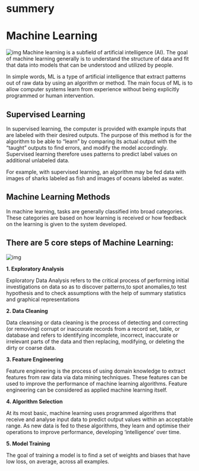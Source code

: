 # summery 
# Machine Learning

![img](https://media.geeksforgeeks.org/wp-content/cdn-uploads/machineLearning3.png)
Machine learning is a subfield of artificial intelligence (AI). The goal of machine learning generally is to understand the structure of data and fit that data into models that can be understood and utilized by people.

In simple words, ML is a type of artificial intelligence that extract patterns out of raw data by using an algorithm or method. The main focus of ML is to allow computer systems learn from experience without being explicitly programmed or human intervention.



## Supervised Learning

In supervised learning, the computer is provided with example inputs that are labeled with their desired outputs. The purpose of this method is for the algorithm to be able to “learn” by comparing its actual output with the “taught” outputs to find errors, and modify the model accordingly. Supervised learning therefore uses patterns to predict label values on additional unlabeled data.

For example, with supervised learning, an algorithm may be fed data with images of sharks labeled as fish and images of oceans labeled as water. 
## Machine Learning Methods

In machine learning, tasks are generally classified into broad categories. These categories are based on how learning is received or how feedback on the learning is given to the system developed.

## There are 5 core steps of Machine Learning:

![img](https://elitedatascience.com/wp-content/uploads/2018/05/What-Goes-Into-a-Successful-Model.jpg)

**1. Exploratory Analysis**

Exploratory Data Analysis refers to the critical process of performing initial investigations on data so as to discover patterns,to spot anomalies,to test hypothesis and to check assumptions with the help of summary statistics and graphical representations

**2. Data Cleaning**

Data cleansing or data cleaning is the process of detecting and correcting (or removing) corrupt or inaccurate records from a record set, table, or database and refers to identifying incomplete, incorrect, inaccurate or irrelevant parts of the data and then replacing, modifying, or deleting the dirty or coarse data.

**3. Feature Engineering**

Feature engineering is the process of using domain knowledge to extract features from raw data via data mining techniques. These features can be used to improve the performance of machine learning algorithms. Feature engineering can be considered as applied machine learning itself.

**4. Algorithm Selection**

At its most basic, machine learning uses programmed algorithms that receive and analyse input data to predict output values within an acceptable range. As new data is fed to these algorithms, they learn and optimise their operations to improve performance, developing ‘intelligence’ over time.

**5. Model Training**

The goal of training a model is to find a set of weights and biases that have low loss, on average, across all examples. 














